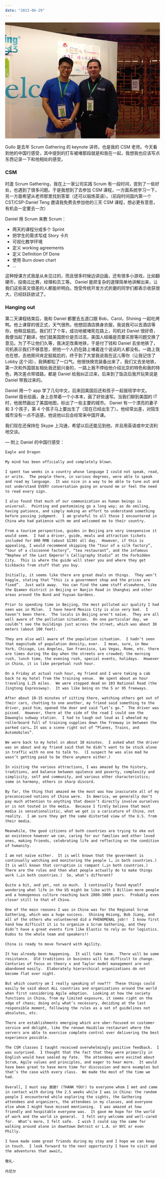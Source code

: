 ```yaml
---
date: "2013-06-29"
---
```


<img src="/_image/image_2023-11-05-23-22-19.png" alt="">

Gullo 是去年 Scrum Gathering 的 keynote 讲师，也是我的 CSM 老师。今天看到他的中国行感受，其中提到的打车被堵那段就是和我在一起，我想我也应该写点东西记录一下和他相处的感受。

### CSM

时逢 Scrum Gathering，我在上一家公司实践 Scrum 有一段时间，尝到了一些好处，也遇到了很多问题。于是我想到了去参加 CSM 课程，一方面系统学习一下，另一方面希望从老师那里找到答案（还可以锻炼英语）。（前段时间国内第一个 CST/CSP-Daniel Teng 邀请我免费去参加他的三天 CSM 课程，想必更有意思，有机会一定要去一次）

Daniel 用 Scrum 来教 Scrum：

-   两天的课程分成多个 Sprint
-   把学生的需求写成 Story 卡片
-   可视化教学环境
-   定义 working agreements
-   定义 Definition Of Done
-   使用 Burn down chart
-   …

这种授课方式我是从未见过的，而且很多时候边讲边画，还有很多小游戏，比如翻硬币，投南瓜比赛，经理和员工等。
Daniel 能把复杂的道理简单地讲解出来，让我们这些英文很差的人都能听明白。饱受传统开发方式折磨的同学们都表示收获很大，已经跃跃欲试了。

### Hanging out

第二天课程结束后，我和 Daniel 都要去五道口跟 Bob，Carol，Shining 一起吃烤鸭。他上课穿的很正式，天气很热，他想回酒店换身衣服，我说我可以去酒店等你，他稍显尴尬。我们打了个车，成功地被堵死在路上，司机对 Daniel 很好奇，我便当起了翻译，他们就美国房价是否过高，美国人结婚是否要买房等问题交换了意见。为了不让他们久等，我决定改乘地铁，于是付了钱和 Daniel 去坐地铁了，司机表示我们不够意思，把他一个人扔在路上堵着连个说话的人都没有。一路上我也在想，去他房间肯定挺尴尬的，终于到了大堂我说我在这儿等你（让我记住了 Lobby 这个词），我俩都松了一口气。他很快换完装备出来了，我们又去坐地铁，第一次和外国朋友相处我还挺兴奋的，一路上我不停给他介绍北京的特色和我的特色，两次差点带错路，都是 Daniel 给我纠正过来，后来到了饭店后我开玩笑说是 Daniel 带我过来的。

Daniel 用一个 app 学了几句中文，后来回美国后还和孩子一起报班学中文。
Daniel 擅长绘画，身上总带着一个小本本，画了好些速写。当我们聊到美国的 IT 时，他居然画出了美国地图，标出了一些主要的城市。
Daniel 有一个漂亮的妻子和 3 个孩子，第 4 个孩子马上要出生了（现在已经出生了）。他经常出差，对陌生城市没有一点不适感，他说他以后会经常来中国开课。

我们现在还保持在 Skype 上沟通，希望以后还能见到他，并且用英语或中文流利地交谈。

—
附上 Daniel 的中国行感受：

```
Eagle and Dragon

My mind has been officially and completely blown.

I spent two weeks in a country whose language I could not speak, read, or write.  The people there, in various degrees, were able to speak and read my language.  It was nice in a way to be able to tune out and not understand EVERY conversation going on around me or feel the need to read every sign.

I also found that much of our communication as human beings is universal.  Pointing and pantomiming go a long way; as do smiling, having patience, and simply making an effort to understand something before passing judgment.  I am grateful to all those I encountered in China who had patience with me and welcomed me to their country.

From a tourism perspective, guides in Beijing are very inexpensive it would seem.  I had a driver, guide, meals and attraction tickets included for 800 RMB (about $130) all day.  However, if this is appealing, I would recommend skipping the “tour of a silk factory”, “tour of a cloisonné factory”, “tea restaurant”, and the infamous “Nephew of the Last Emperor’s Calligraphy Studio” at the Forbidden City.  This is where the guide will steer you and where they get kickbacks from stuff that you buy.

Initially, it seems like there are great deals on things.  They won’t haggle, stating that “this is a government shop and the prices are fixed”.  Just walk away.  You can find the same stuff elsewhere, like the Qiamen district in Beijing or Nanjin Road in Shanghai and other areas around the Bund and Yuyuan Gardens.

Prior to spending time in Beijing, the most polluted air quality I had seen was in Milan.  I have heard Mexico City is also very bad.  I haven’t been there.  The locals in Beijing aren’t naïve.  They are all well aware of the pollution situation.  On one particular day, we couldn’t see the buildings just across the street, which was about 30 meters (about 100 feet).

They are also well aware of the population situation.  I hadn’t seen that magnitude of population density… ever.  I mean, sure, in New York, Chicago, Los Angeles, San Francisco, Las Vegas, Rome, etc. there are times during the day when the streets are crowded; the morning rush, lunch time, the evening rush, special events, holidays.  However in China, it is like perpetual rush hour.

On a Friday at actual rush hour, my friend and I were taking a cab back to my hotel from the training venue.  We spent about an hour traveling 1.25 miles.  We were stopped dead on 103 National Road (the Jingtong Expressway).  It was like being on the 5 or 95 freeways.

After about 10-15 minutes of sitting there, watching others get out of their cars, chatting to one another, my friend said something to the driver, paid him, opened the door and said “Let’s go.”  The driver was pissed.  However, there at the side of the road I could see the Dawanglu subway station.  I had to laugh out loud as I wheeled my rollerboard full of training supplies down the freeway in between the parked cars… It was a scene right out of “Planes, Trains, and Automobiles”.

We were back to my hotel in about 10 minutes.  I asked what the driver was on about and my friend said that he didn’t want to be stuck alone in traffic with no one to talk to.  (I suspect he was also mad he wasn’t getting paid to be there anymore either.)

In visiting the various attractions, I was amazed by the history, traditions, and balance between opulence and poverty, complexity and simplicity, self and community, and various other characteristics; some in harmony, others in sharp discord.

By far, the thing that amazed me the most was how inaccurate all of my preconceived notions of China were.  In America, we generally don’t pay much attention to anything that doesn’t directly involve ourselves or is not touted in the media.  Because I firmly believe that most media is sensationalistic, what we get is a caricature of China, not reality.  I am sure they get the same distorted view of the U.S. from their media.

Meanwhile, the good citizens of both countries are trying to eke out an existence however we can, caring for our families and other loved ones, making friends, celebrating life and reflecting on the condition of humanity.

I am not naïve either.  It is well known that the government is continually watching and monitoring the people (… in both countries.)  It is well known that corruption is rampant (…in both countries.)  There are the rules and then what people actually do to make things work (…in both countries.)  So, what’s different?

Quite a bit, and yet, not so much.  I continually found myself wondering what life in the US might be like with 1 Billion more people and a homogenous culture reaching back 2000-3000 years.  Probably even closer still to that of China.

One of the main reasons I was in China was for the Regional Scrum Gathering, which was a huge success.  Shining Hsiong, Bob Jiang, and all of the others who volunteered did a PHENOMENAL job!!  I know first hand how difficult it is to organize a Scrum Gathering, and they didn’t have a great events firm like Elastic to rely on for logistics.  Kudos to the whole team and speakers!!

China is ready to move forward with Agility.

It has already been happening.  It will take time.  There will be some resistance.  Old traditions in business will be difficult to change.  Centuries of focus on theory x and Taylor model management are not abandoned easily.  Elaborately hierarchical organizations do not become flat over night.

But which country am I really speaking of now???  These things could easily be said about ALL countries and organizations around the world when first considering Agile adoption.  Looking at how the society functions in China, from my limited exposure, it seems right on the edge of chaos; doing only what’s necessary, deciding at the last responsible moment, following the rules as a set of guidelines not absolutes, etc.

There are establishments emerging which are uber-focused on customer service and delight, like the renown Haidilao restaurant where the servers are able to exercise complete control over delivering the best experience possible.

The CSM classes I taught received overwhelmingly positive feedback.  I was surprised.  I thought that the fact that they were primarily in English would have sealed my fate.  The attendees were excited about Scrum, Agile values and principles, and eager to hear more.  It would have been great to have more time for discussion and more examples but that’s the case with every class.  We made the most of the time we had.

Overall, I must say 谢谢! (THANK YOU!) to everyone whom I met and came in contact with during the 2.5 weeks while I was in China: the random people I encountered while exploring the sights, the Gathering attendees and organizers, the attendees in my classes, and everyone else whom I might have missed mentioning.  I was amazed at how friendly and hospitable everyone was.  It gave me hope for the world of work and the world in general.  I felt very welcome and well-cared for.  What’s more, I felt safe.  I wish I could say the same for walking around alone in downtown Detroit or L.A. or NYC or even Philly.

I have made some great friends during my stay and I hope we can keep in touch.  I look forward to the next opportunity I have to visit and the adventures that await…

敬礼-

丹尼尔
```

